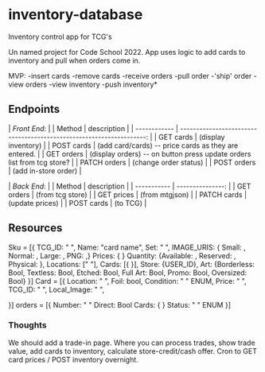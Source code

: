 # inventory-database

Inventory control app for TCG's

Un named project for Code School 2022. App uses logic to add cards to inventory and pull when orders come in.

MVP:
-insert cards
-remove cards
-receive orders
-pull order
-'ship' order
-view orders
-view inventory
-push inventory\*

## Endpoints

| _Front End_: |
| Method | description |
| ------------ | -------------------------------------------------------------------: |
| GET cards | (display inventory) |
| POST cards | (add card/cards) -- price cards as they are entered. |
| GET orders | (display orders) -- on button press update orders list from tcg store? |
| PATCH orders | (change order status) |
| POST orders | (add in-store order) |

| _Back End_: |
| Method | description |
| ----------- | ---------------: |
| GET orders | (from tcg store) |
| GET prices | (from mtgjson) |
| PATCH cards | (update prices) |
| POST cards | (to TCG) |

## Resources

Sku = [{
TCG_ID: " ",
Name: "card name",
Set: " ",
IMAGE_URIS: { Small: , Normal: , Large: , PNG: ,}
Prices: { }
Quantity: {Available: , Reserved: , Physical: },
Locations: [" "],
Cards: [{ }],
Store: {USER_ID},
Art: {Borderless: Bool, Textless: Bool, Etched: Bool, Full Art: Bool, Promo: Bool, Oversized: Bool}
}]
Card = [{
Location: " ",
Foil: bool,
Condition: " " ENUM,
Price: " ",
TCG_ID: " ",
Local_Image: " ",

}]
orders = [{
Number: " "
Direct: Bool
Cards: { }
Status: " " ENUM
}]

### Thoughts

We should add a trade-in page. Where you can process trades, show trade value, add cards to inventory, calculate store-credit/cash offer.
Cron to GET card prices / POST inventory overnight.
